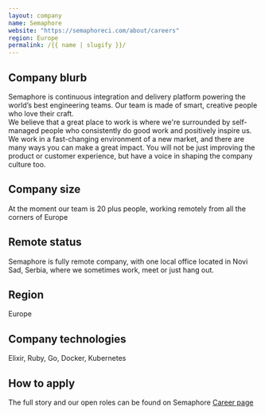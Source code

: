 ```yaml
---
layout: company
name: Semaphore
website: "https://semaphoreci.com/about/careers"
region: Europe
permalink: /{{ name | slugify }}/
---
```


## Company blurb
Semaphore is continuous integration and delivery platform powering the world’s best engineering teams.
Our team is made of smart, creative people who love their craft.  
We believe that a great place to work is where we're surrounded by self-managed people who consistently do good work and positively inspire us.
We work in a fast-changing environment of a new market, and there are many ways you can make a great impact.
You will not be just improving the product or customer experience, but have a voice in shaping the company culture too.

## Company size
At the moment our team is 20 plus people, working remotely from all the corners of Europe

## Remote status
Semaphore is fully remote company, with one local office located in Novi Sad, Serbia, where we sometimes work, meet or just hang out.

## Region
Europe

## Company technologies
Elixir, Ruby, Go, Docker, Kubernetes

## How to apply
The full story and our open roles can be found on Semaphore [Career page](https://semaphoreci.com/about/careers)